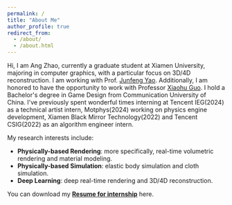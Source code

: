 ```yaml
---
permalink: /
title: "About Me"
author_profile: true
redirect_from: 
  - /about/
  - /about.html
---
```


Hi, I am Ang Zhao, currently a graduate student at Xiamen University, majoring in computer graphics, with a particular focus on 3D/4D reconstruction. I am working with Prof. [Junfeng Yao](https://cdmc.xmu.edu.cn/info/1010/1062.htm). Additionally, I am honored to have the opportunity to work with Professor [Xiaohu Guo](https://personal.utdallas.edu/~xguo/). I hold a Bachelor's degree in Game Design from Communication University of China. I've previously spent wonderful times interning at Tencent IEG(2024) as a technical artist intern, Motphys(2024) working on physics engine development, Xiamen Black Mirror Technology(2022) and Tencent CSIG(2022) as an algorithm engineer intern.

My research interests include:

* **Physically-based Rendering**: more specifically, real-time volumetric rendering and material modeling.
* **Physically-based Simulation**: elastic body simulation and cloth simulation.
* **Deep Learning**: deep real-time rendering and 3D/4D reconstruction.

You can download my [**Resume for internship**](https://heskey0.github.io/files/Resume_AngZhao.pdf) here.







